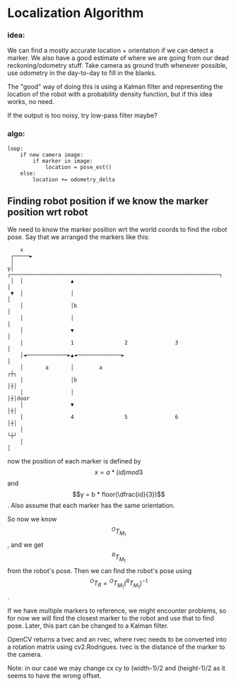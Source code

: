 # Localization Algorithm

### idea:
We can find a mostly accurate location + orientation if we can detect a marker. We also have
a good estimate of where we are going from our dead reckoning/odometry stuff. Take camera as
ground truth whenever possible, use odometry in the day-to-day to fill in the blanks.

The "good" way of doing this is using a Kalman filter and representing the location of the robot
with a probability density function, but if this idea works, no need.

If the output is too noisy, try low-pass filter maybe?

### algo:
```
loop:
	if new camera image:
		if marker in image:
			location = pose_est()
	else:
		location += odometry_delta
```

## Finding robot position if we know the marker position wrt robot

We need to know the marker position wrt the world coords to find the robot pose. Say that we arranged the markers like this:
```
    x
 ┌─────►
 │
y│  ┌──────────────────────────────────────────────────────────────────┐
 │  │               ▲                                                  │
 ▼  │               │                                                  │
    │               │b                                                 │
    │               │                                                  │
    │               ▼                                                  │
    │               1                2               3                 │
    │◄─────────────►▲◄──────────────►                                  │
    │       a       │        a                                        ┌┼┐
    │               │b                                                │┼│
    │               │                                                 │┼│door
    │               ▼                                                 │┼│
    │               4                5               6                │┼│
    │                                                                 └┼┘
    │                                                                  │

```
now the position of each marker is defined by $$x = a * (id)mod3$$ and $$y = b * floor(\dfrac{id}{3})$$. Also assume that each marker has the same orientation.

So now we know $${}^OT_{M_1}$$, and we get $${}^RT_{M_1}$$ from the robot's pose. Then we can find the robot's pose using $${}^OT_R = {}^OT_{M_1} ({}^RT_{M_1})^{-1}$$.

If we have multiple markers to reference, we might encounter problems, so for now we will find the closest marker to the robot and use that to find pose. Later, this part can be changed to a Kalman filter.

OpenCV returns a tvec and an rvec, where rvec needs to be converted into a rotation matrix using cv2.Rodrigues. tvec is the distance of the marker to the camera.

Note: in our case we may change cx cy to (width-1)/2 and (height-1)/2 as it seems to have the wrong offset.